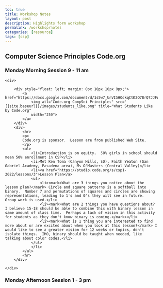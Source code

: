```yaml
---
toc: true
title: Workshop Notes
layout: post
description: Highlights form workshop
permalink: /workshop/notes
categories: [resource]
tags: [csp]
---
```


## Computer Science Principles Code.org

### Monday Morning Session 9 - 11 am

<div>

    <div>

        <div style="float: left; margin: 0px 10px 10px 0px;">
            <a href="https://docs.google.com/document/d/1s5w7_UnVIGHOdkqCtK2O78rQ7JJFAWlOeZkZNsCovOY/preview">
                <img atl="Code.org CompSci Principles" src="{{site.baseurl}}/images/students_like.png" title="What Students Like by Code.org"
                width="250">
            </a>
        </div>
        <div>
            <hr>
            <p>
            Code.org is sponsor.  Lesson are from published Web Site.
            </p>
            <ul>
                <li>Introduction is on equity.  50% girls in school should mean 50% enrollment in CSP</li>
                <li>Met Ken Toma (Canyon Hills, SD), Faith Yeaton (San Gabriel Academy, Pasadena area), Ms O'Masters (Central Valley)</li>
                <li><a href="https://studio.code.org/s/csp1-2022/lessons/3">Lesson Plan</a>
                <ul>
                    <li><mark>What are 3 things you notice about the lesson plan?</mark> Circle and square patterns is a softball into binary.  Number 7 and permutations of squares and circles are showing representations, leading to 1's and 0's they will see in future.  Group work is used.</li>
                    <li><mark>What are 2 things you have questions about? I believe 15-18 should be able to combine this with binary lesson in same amount of class time.  Perhaps a lack of vision in this activity for students as they don't know binary is coming.</mark></li>
                    <li><mark>What is 1 thing you are interested to find more about or are excited about when you look at this lesson?</mark> I would like to see a greater vision for 12 weeks or topics, don't isolate things.  IMO, binary should be taught when needed, like talking about color codes.</li>
                </ul>
                </li>
            </ul>
            <hr>
        </div>

    </div>

</div>

### Monday Afternoon Session 1 - 3 pm
